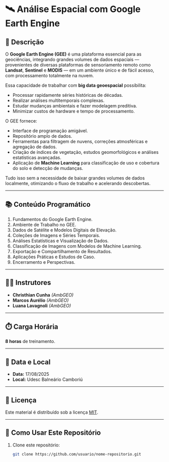 # 🛰️ Análise Espacial com Google Earth Engine

## 📌 Descrição
O **Google Earth Engine (GEE)** é uma plataforma essencial para as geociências, integrando grandes volumes de dados espaciais — provenientes de diversas plataformas de sensoriamento remoto como **Landsat**, **Sentinel** e **MODIS** — em um ambiente único e de fácil acesso, com processamento totalmente na nuvem.  

Essa capacidade de trabalhar com **big data geoespacial** possibilita:
- Processar rapidamente séries históricas de décadas.
- Realizar análises multitemporais complexas.
- Estudar mudanças ambientais e fazer modelagem preditiva.
- Minimizar custos de hardware e tempo de processamento.

O GEE fornece:
- Interface de programação amigável.
- Repositório amplo de dados.
- Ferramentas para filtragem de nuvens, correções atmosféricas e agregação de dados.
- Criação de índices de vegetação, estudos geomorfológicos e análises estatísticas avançadas.
- Aplicação de **Machine Learning** para classificação de uso e cobertura do solo e detecção de mudanças.

Tudo isso sem a necessidade de baixar grandes volumes de dados localmente, otimizando o fluxo de trabalho e acelerando descobertas.

---

## 📚 Conteúdo Programático
1. Fundamentos do Google Earth Engine.  
2. Ambiente de Trabalho no GEE.  
3. Dados de Satélite e Modelos Digitais de Elevação.  
4. Coleções de Imagens e Séries Temporais.  
5. Análises Estatísticas e Visualização de Dados.  
6. Classificação de Imagens com Modelos de Machine Learning.  
7. Exportação e Compartilhamento de Resultados.  
8. Aplicações Práticas e Estudos de Caso.  
9. Encerramento e Perspectivas.

---

## 👨‍🏫 Instrutores
- **Christhian Cunha** *(AmbGEO)* 
- **Marcos Aurélio**   *(AmbGEO)*
- **Luana Lavagnoli** *(AmbGEO)*  

---

## ⏱️ Carga Horária
**8 horas** de treinamento.

---

## 📅 Data e Local
- **Data:** 17/08/2025  
- **Local:** Udesc Balneário Camboriú

---

## 📄 Licença
Este material é distribuído sob a licença [MIT](LICENSE).

---

## 🚀 Como Usar Este Repositório
1. Clone este repositório:
   ```bash
   git clone https://github.com/usuario/nome-repositorio.git
